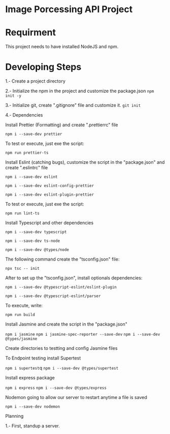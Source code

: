 # Image Porcessing API Project


# Requirment

This project needs to have installed NodeJS and npm.


# Developing Steps

1.- Create a project directory

2.- Initialize the npm in the project and customize the package.json 
``` npm init -y ```

3.- Initialize git, create ".gitignore" file and customize it.
``` git init ```

4.- Dependencies

Install Prettier (Formatting) and create ".prettierrc" file

``` npm i --save-dev prettier ```

To test or execute, just exe the script:

``` npm run prettier-ts ```

Install Eslint (catching bugs), customize the script in the "package.json" and create ".eslintrc" file

 ``` npm i --save-dev eslint ```

``` npm i --save-dev eslint-config-prettier ```

``` npm i --save-dev eslint-plugin-prettier ```

To test or execute, just exe the script:

``` npm run lint-ts ```

Install Typescript and other dependencies

``` npm i --save-dev typescript ```

``` npm i --save-dev ts-node ```

``` npm i --save-dev @types/node ```

The following command create the "tsconfig.json" file:

``` npx tsc -- init ```

After to set up the "tsconfig.json", install optionals dependencies:

``` npm i --save-dev @typescript-eslint/eslint-plugin ```

``` npm i --save-dev @typescript-eslint/parser ```

To execute, write:

``` npm run build ```

Install Jasmine and create the script in the "package.json"

``` npm i jasmine ```
``` npm i jasmine-spec-reporter --save-dev ```
``` npm i --save-dev @types/jasmine ```

Create directories to testting and config Jasmine files

To Endpoint testing install Supertest

``` npm i supertest ```q
``` npm i --save-dev @types/supertest ```

Install express package

``` npm i express ```
``` npm i --save-dev @types/express ```

Nodemon going to allow our server to restart anytime a file is saved

``` npm i --save-dev nodemon ```

Planning

1.- First, standup a server.
